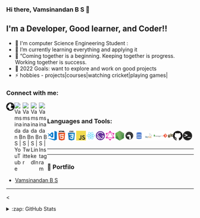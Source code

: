 ### Hi there, Vamsinandan B S  👋



## I'm a  Developer, Good learner, and Coder!!

- 🔭 I'm computer Science Engineering  Student : 
- 🌱 I’m currently learning everything and applying it 
- 👯  “Coming together is a beginning. Keeping together is progress. Working together is success. 
- 🥅 2022 Goals: want to explore and work on good projects 
- ⚡ hobbies - projects|courses|watching cricket|playing games|

### Connect with me:

[<img align="left" alt="Vamsinadan B S" width="22px" src="https://raw.githubusercontent.com/iconic/open-iconic/master/svg/globe.svg" />][website]
[<img align="left" alt="Vamsinadan B S | YouTube" width="22px" src="https://cdn.jsdelivr.net/npm/simple-icons@v3/icons/youtube.svg" />][youtube]
[<img align="left" alt="Vamsinadan B S | Twitter" width="22px" src="https://cdn.jsdelivr.net/npm/simple-icons@v3/icons/twitter.svg" />][twitter]
[<img align="left" alt="Vamsinadan B S | LinkedIn" width="22px" src="https://cdn.jsdelivr.net/npm/simple-icons@v3/icons/linkedin.svg" />][linkedin]
[<img align="left" alt="Vamsinadan B S | Instagram" width="22px" src="https://cdn.jsdelivr.net/npm/simple-icons@v3/icons/instagram.svg" />][instagram]

<br />

### Languages and Tools:

[<img align="left" alt="Visual Studio Code" width="26px" src="https://raw.githubusercontent.com/github/explore/80688e429a7d4ef2fca1e82350fe8e3517d3494d/topics/visual-studio-code/visual-studio-code.png" />][webdevplaylist]
[<img align="left" alt="HTML5" width="26px" src="https://raw.githubusercontent.com/github/explore/80688e429a7d4ef2fca1e82350fe8e3517d3494d/topics/html/html.png" />][webdevplaylist]
[<img align="left" alt="CSS3" width="26px" src="https://raw.githubusercontent.com/github/explore/80688e429a7d4ef2fca1e82350fe8e3517d3494d/topics/css/css.png" />][cssplaylist]

[<img align="left" alt="JavaScript" width="26px" src="https://raw.githubusercontent.com/github/explore/80688e429a7d4ef2fca1e82350fe8e3517d3494d/topics/javascript/javascript.png" />][jsplaylist]
[<img align="left" alt="React" width="26px" src="https://raw.githubusercontent.com/github/explore/80688e429a7d4ef2fca1e82350fe8e3517d3494d/topics/react/react.png" />][reactplaylist]
[<img align="left" alt="Gatsby" width="26px" src="https://raw.githubusercontent.com/github/explore/e94815998e4e0713912fed477a1f346ec04c3da2/topics/gatsby/gatsby.png" />][webdevplaylist]
[<img align="left" alt="GraphQL" width="26px" src="https://raw.githubusercontent.com/github/explore/80688e429a7d4ef2fca1e82350fe8e3517d3494d/topics/graphql/graphql.png" />][webdevplaylist]
[<img align="left" alt="Node.js" width="26px" src="https://raw.githubusercontent.com/github/explore/80688e429a7d4ef2fca1e82350fe8e3517d3494d/topics/nodejs/nodejs.png" />][webdevplaylist]
[<img align="left" alt="Deno" width="26px" src="https://raw.githubusercontent.com/github/explore/361e2821e2dea67711cde99c9c40ed357061cf27/topics/deno/deno.png" />][webdevplaylist]
[<img align="left" alt="SQL" width="26px" src="https://raw.githubusercontent.com/github/explore/80688e429a7d4ef2fca1e82350fe8e3517d3494d/topics/sql/sql.png" />][webdevplaylist]
[<img align="left" alt="MySQL" width="26px" src="https://raw.githubusercontent.com/github/explore/80688e429a7d4ef2fca1e82350fe8e3517d3494d/topics/mysql/mysql.png" />][webdevplaylist]
[<img align="left" alt="MongoDB" width="26px" src="https://raw.githubusercontent.com/github/explore/80688e429a7d4ef2fca1e82350fe8e3517d3494d/topics/mongodb/mongodb.png" />][webdevplaylist]
[<img align="left" alt="Git" width="26px" src="https://raw.githubusercontent.com/github/explore/80688e429a7d4ef2fca1e82350fe8e3517d3494d/topics/git/git.png" />][webdevplaylist]
[<img align="left" alt="GitHub" width="26px" src="https://raw.githubusercontent.com/github/explore/78df643247d429f6cc873026c0622819ad797942/topics/github/github.png" />][webdevplaylist]
[<img align="left" alt="Terminal" width="26px" src="https://raw.githubusercontent.com/github/explore/80688e429a7d4ef2fca1e82350fe8e3517d3494d/topics/terminal/terminal.png" />][webdevplaylist]

<br />
<br />

---



---

### 📕 Portfilo

<!-- BLOG-POST-LIST:START -->
- [Vamsinandan B S](https://vamsinandanbs-portfolio.herokuapp.com/)

<!-- BLOG-POST-LIST:END -->


---

<

<details>
  <summary>:zap: GitHub Stats</summary>

  <img align="left" alt="Vamsinandan B S's GitHub Stats" src="https://github-readme-stats.vercel.app/api?username=vamsinandanBs&show_icons=true&hide_border=true" />
  
  
  
  [![Top Langs](https://github-readme-stats.vercel.app/api/top-langs/?username=vamsinandanBs&layout=compact)](https://github.com/vamsinandanBs/github-readme-stats)


</details>

[website]: https://vamsinandanbs-portfolio.herokuapp.com/
[course]: https://drive.google.com/drive/folders/1iIwLQLi-75_DvUL4ujQzDzFeLeLI2DAL?usp=sharing
[twitter]: https://twitter.com/BVamsinandan?s=09
[youtube]: https://vamsinandanbs-portfolio.herokuapp.com/
[instagram]: https://instagram.com/vamsinandanbs_1428
[linkedin]: https://linkedin.com/in/vamsinandan-b-s-1560a61a0
[webdevplaylist]: https://vamsinandanbs-portfolio.herokuapp.com/
[jsplaylist]: https://vamsinandanbs-portfolio.herokuapp.com/
[cssplaylist]: https://vamsinandanbs-portfolio.herokuapp.com/
[reactplaylist]: https://vamsinandanbs-portfolio.herokuapp.com/
